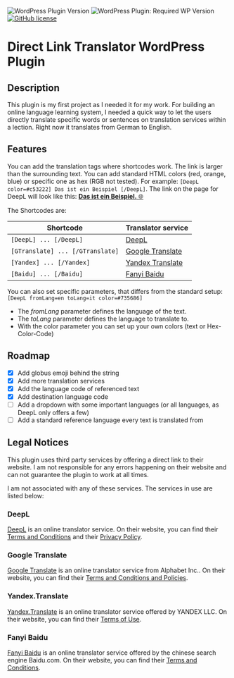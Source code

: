 ![WordPress Plugin Version](https://img.shields.io/wordpress/plugin/v/denade-translate) ![WordPress Plugin: Required WP Version](https://img.shields.io/wordpress/plugin/wp-version/denade-translate) [![GitHub license](https://img.shields.io/github/license/DeNade-Media/denade-translate)](https://github.com/DeNade-Media/denade-translate/blob/main/LICENSE)

# Direct Link Translator WordPress Plugin

## Description
This plugin is my first project as I needed it for my work. For building an online language learning system, I needed a quick way to let the users directly translate specific words or sentences on translation services within a lection. 
Right now it translates from German to English.   

## Features
You can add the translation tags where shortcodes work. The link is larger than the surrounding text. You can add standard HTML colors (red, orange, blue) or specific one as hex (RGB not tested). For example:
`[DeepL color=#c53222] Das ist ein Beispiel [/DeepL]`. The link on the page for DeepL will look like this: [**Das ist ein Beispiel.** 🌐](https://www.deepl.com/en/translator#de/en/Das%20ist%20ein%20Beispiel.)

The Shortcodes are:

Shortcode | Translator service
------------ | -------------
`[DeepL] ... [/DeepL]` | [DeepL](https://www.deepl.com/)
`[GTranslate] ... [/GTranslate]` | [Google Translate](https://translate.google.com/)
`[Yandex] ... [/Yandex]` | [Yandex Translate](https://translate.yandex.com/)
`[Baidu] ... [/Baidu]` | [Fanyi Baidu](https://fanyi.baidu.com/)

You can also set specific parameters, that differs from the standard setup:
`[DeepL fromLang=en toLang=it color=#735686]`
- The *fromLang* parameter defines the language of the text.
- The *toLang* parameter defines the language to translate to.
- With the color parameter you can set up your own colors (text or Hex-Color-Code)

## Roadmap
- [x] Add globus emoji behind the string
- [x] Add more translation services
- [X] Add the language code of referenced text
- [X] Add destination language code
- [ ] Add a dropdown with some important languages (or all languages, as DeepL only offers a few)
- [ ] Add a standard reference language every text is translated from

## Legal Notices

This plugin uses third party services by offering a direct link to their website. I am not responsible for any errors happening on their website and can not guarantee the plugin to work at all times.

I am not associated with any of these services. The services in use are listed below:

### DeepL
[DeepL](https://deepl.com) is an online translator service. On their website, you can find their [Terms and Conditions](https://www.deepl.com/pro-license#free) and their [Privacy Policy](https://www.deepl.com/privacy/).
### Google Translate
[Google Translate](https://translate.google.com/) is an online translator service from Alphabet Inc.. On their website, you can find their [Terms and Conditions and Policies](https://policies.google.com/).
### Yandex.Translate
[Yandex.Translate](https://translate.yandex.com/) is an online translator service offered by YANDEX LLC. On their website, you can find their [Terms of Use](https://yandex.com/legal/translate_termsofuse/).
### Fanyi Baidu
[Fanyi Baidu](https://fanyi.baidu.com/) is an online translator service offered by the chinese search engine Baidu.com. On their website, you can find their [Terms and Conditions](http://www.baidu.com/duty/).
